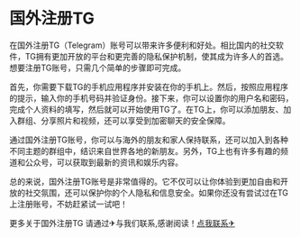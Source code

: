 # 国外注册TG

在国外注册TG（Telegram）账号可以带来许多便利和好处。相比国内的社交软件，TG拥有更加开放的平台和更完善的隐私保护机制，使其成为许多人的首选。想要注册TG账号，只需几个简单的步骤即可完成。

首先，你需要下载TG的手机应用程序并安装在你的手机上。然后，按照应用程序的提示，输入你的手机号码并验证身份。接下来，你可以设置你的用户名和密码，完成个人资料的填写，然后就可以开始使用TG了。在TG上，你可以添加朋友、加入群组、分享照片和视频，还可以享受到加密聊天的安全保障。

通过国外注册TG账号，你可以与海外的朋友和家人保持联系，还可以加入到各种不同主题的群组中，结识来自世界各地的新朋友。另外，TG上也有许多有趣的频道和公众号，可以获取到最新的资讯和娱乐内容。

总的来说，国外注册TG账号是非常值得的。它不仅可以让你体验到更加自由和开放的社交氛围，还可以保护你的个人隐私和信息安全。如果你还没有尝试过在TG上注册账号，不妨赶紧试一试吧！

更多关于国外注册TG 请通过✈与我们联系,感谢阅读！[点我联系✈](https://wap.G208.com)
